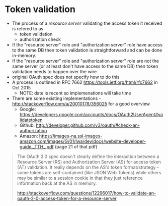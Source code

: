 # Token validation

* The process of a _resource server_ validating the access token it received is refered to as
    * token validation
    * authorization check
* If the "resource server" role and "authorization server" role have access to
  the same DB then token validation is straightforward and can be done
  in-memory.
* If the "resource server" role and "authorization server" role are not the
  same server (or at least don't have access to the same DB) then token
  validation needs to happen over the wire
* original OAuth spec does not specify how to do this
* A process is outlined in RFC 7662 <https://tools.ietf.org/html/rfc7662> in Oct 2015
    * NOTE: date is recent so implemenations will take time
* There are some existing implementations - <http://stackoverflow.com/a/20010178/356025> for a good overview
    * Google: <https://developers.google.com/accounts/docs/OAuth2UserAgent#validatetoken>
    * Github: <http://developer.github.com/v3/oauth/#check-an-authorization>
    * Amazon: <https://images-na.ssl-images-amazon.com/images/G/01/lwa/dev/docs/website-developer-guide._TTH_.pdf> (page 21 of that pdf)

> The OAuth 2.0 spec doesn't clearly define the interaction between a Resource
> Server (RS) and Authorization Server (AS) for access token (AT) validation. It
> really depends on the AS's token format/strategy - some tokens are
> self-contained (like JSON Web Tokens) while others may be similar to a session
> cookie in that they just reference information back at the AS in memory.
>
> http://stackoverflow.com/questions/12296017/how-to-validate-an-oauth-2-0-access-token-for-a-resource-server

